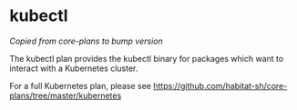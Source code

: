 # kubectl

*Copied from core-plans to bump version*

The kubectl plan provides the kubectl binary for packages which want
to interact with a Kubernetes cluster.

For a full Kubernetes plan, please see https://github.com/habitat-sh/core-plans/tree/master/kubernetes
